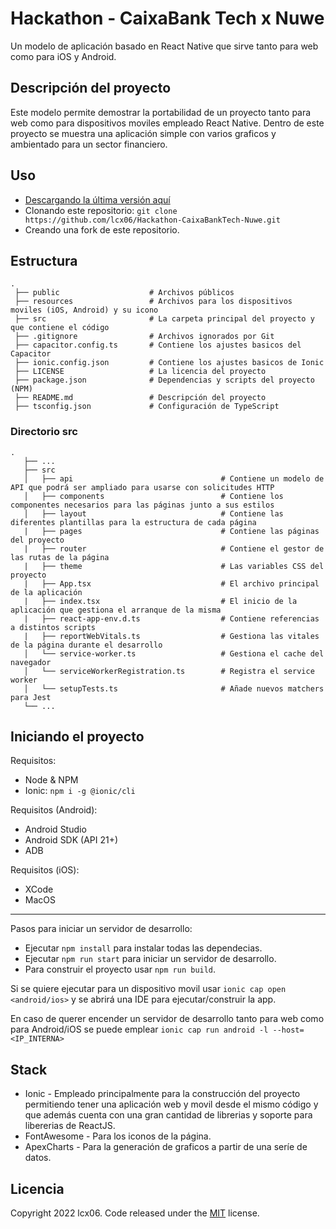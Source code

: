 # Hackathon - CaixaBank Tech x Nuwe

Un modelo de aplicación basado en React Native que sirve tanto para web como para iOS y Android.

## Descripción del proyecto

Este modelo permite demostrar la portabilidad de un proyecto tanto para web como
para dispositivos moviles empleado React Native. Dentro de este proyecto se muestra
una aplicación simple con varios graficos y ambientado para un sector financiero.

## Uso

- [Descargando la última versión aquí](https://github.com/lcx06/Hackathon-CaixaBankTech-Nuwe/releases/tag/1.0.0)
- Clonando este repositorio: ``git clone https://github.com/lcx06/Hackathon-CaixaBankTech-Nuwe.git``
- Creando una fork de este repositorio.

## Estructura

```
.
 ├── public                    # Archivos públicos
 ├── resources                 # Archivos para los dispositivos moviles (iOS, Android) y su icono
 ├── src                       # La carpeta principal del proyecto y que contiene el código
 ├── .gitignore                # Archivos ignorados por Git
 ├── capacitor.config.ts       # Contiene los ajustes basicos del Capacitor
 ├── ionic.config.json         # Contiene los ajustes basicos de Ionic
 ├── LICENSE                   # La licencia del proyecto
 ├── package.json              # Dependencias y scripts del proyecto (NPM)
 ├── README.md                 # Descripción del proyecto
 ├── tsconfig.json             # Configuración de TypeScript
```

### Directorio src

```
.
   ├── ...
   ├── src                       
   │   ├── api                                 # Contiene un modelo de API que podrá ser ampliado para usarse con solicitudes HTTP
   │   ├── components                          # Contiene los componentes necesarios para las páginas junto a sus estilos
   │   ├── layout                              # Contiene las diferentes plantillas para la estructura de cada página
   |   ├── pages                               # Contiene las páginas del proyecto
   |   ├── router                              # Contiene el gestor de las rutas de la página
   |   ├── theme                               # Las variables CSS del proyecto
   |   ├── App.tsx                             # El archivo principal de la aplicación
   |   ├── index.tsx                           # El inicio de la aplicación que gestiona el arranque de la misma
   |   ├── react-app-env.d.ts                  # Contiene referencias a distintos scripts
   |   ├── reportWebVitals.ts                  # Gestiona las vitales de la página durante el desarrollo
   │   └── service-worker.ts                   # Gestiona el cache del navegador
   │   └── serviceWorkerRegistration.ts        # Registra el service worker
   │   └── setupTests.ts                       # Añade nuevos matchers para Jest
   └── ...
```

## Iniciando el proyecto

Requisitos:

- Node & NPM
- Ionic: ``npm i -g @ionic/cli``

Requisitos (Android):

- Android Studio
- Android SDK (API 21+)
- ADB

Requisitos (iOS):

- XCode
- MacOS

---

Pasos para iniciar un servidor de desarrollo:

- Ejecutar ``npm install`` para instalar todas las dependecias.
- Ejecutar ``npm run start`` para iniciar un servidor de desarrollo.
- Para construir el proyecto usar ``npm run build``.

Si se quiere ejecutar para un dispositivo movil usar ``ionic cap open <android/ios>``
y se abrirá una IDE para ejecutar/construir la app.

En caso de querer encender un servidor de desarrollo tanto para web como para 
Android/iOS se puede emplear ``ionic cap run android -l --host=<IP_INTERNA>``

## Stack

- Ionic - Empleado principalmente para la construcción del proyecto permitiendo 
tener una aplicación web y movil desde el mismo código y que además cuenta con 
una gran cantidad de librerias y soporte para libererias de ReactJS.
- FontAwesome - Para los iconos de la página.
- ApexCharts - Para la generación de graficos a partir de una seríe de datos.

## Licencia

Copyright 2022 lcx06. Code released under the [MIT](https://github.com/lcx06/Hackathon-CaixaBankTech-Nuwe/blob/main/LICENSE) license.